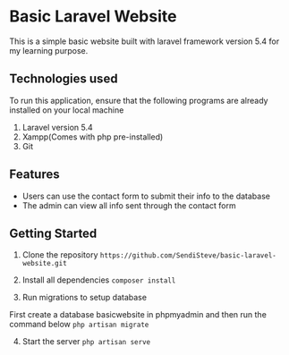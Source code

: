 # Basic Laravel Website

This is a simple basic website built with laravel framework version 5.4 for my learning purpose.

## Technologies used

To run this application, ensure that the following programs are already installed on your local machine

1.  Laravel version 5.4
2.  Xampp(Comes with php pre-installed)
3.  Git

## Features

* Users can use the contact form to submit their info to the database
* The admin can view all info sent through the contact form

## Getting Started

1.  Clone the repository
    `https://github.com/SendiSteve/basic-laravel-website.git`

2.  Install all dependencies
    `composer install`

3.  Run migrations to setup database

First create a database basicwebsite in phpmyadmin and then run the command below
`php artisan migrate`

4.  Start the server
    `php artisan serve`
